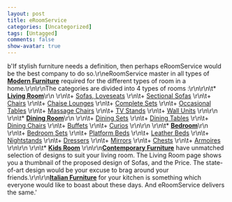 ```yaml
---
layout: post
title: eRoomService
categories: [Uncategorized]
tags: [Untagged]
comments: false
show-avatar: true
---
```


b'If stylish furniture needs a definition, then perhaps eRoomService would be the best company to do so.\r\neRoomService master in all types of [**Modern Furniture**](http://www.eroomservice.com/) required for the different types of room in a home.\r\n\r\nThe categories are divided into 4 types of rooms :\r\n\r\n\t* **[Living Room](http://www.eroomservice.com/cat/living-room/)**\r\n
	\r\n\t+ [Sofas, Loveseats](http://www.eroomservice.com/cat/sofas/)
	\r\n\t+ [Sectional Sofas](http://www.eroomservice.com/cat/sectionals/)
	\r\n\t+ [Chairs](http://www.eroomservice.com/cat/chairs/)
	\r\n\t+ [Chaise Lounges](http://www.eroomservice.com/cat/chaises/)
	\r\n\t+ [Complete Sets](http://www.eroomservice.com/cat/complete-sets/)
	\r\n\t+ [Occasional Tables](http://www.eroomservice.com/cat/occasional-tables/)
	\r\n\t+ [Massage Chairs](http://www.eroomservice.com/cat/robotic-massage-chairs/)
	\r\n\t+ [TV Stands](http://www.eroomservice.com/cat/modern-tv-stands/)
	\r\n\t+ [Wall Units](http://www.eroomservice.com/cat/wall-units/)
	\r\n\r\n
\r\n\t* **[Dining Room](http://www.eroomservice.com/cat/dining-room/)**\r\n
	\r\n\t+ [Dining Sets](http://www.eroomservice.com/cat/dining-sets/)
	\r\n\t+ [Dining Tables](http://www.eroomservice.com/cat/dining-tables/)
	\r\n\t+ [Dining Chairs](http://www.eroomservice.com/cat/dining-chairs/)
	\r\n\t+ [Buffets](http://www.eroomservice.com/cat/china-buffets/)
	\r\n\t+ [Curios](http://www.eroomservice.com/cat/curios/)
	\r\n\r\n
\r\n\t* **[Bedroom](http://www.eroomservice.com/cat/bedroom/)**\r\n
	\r\n\t+ [Bedroom Sets](http://www.eroomservice.com/cat/bedroom-sets/)
	\r\n\t+ [Platform Beds](http://www.eroomservice.com/cat/beds/)
	\r\n\t+ [Leather Beds](http://www.eroomservice.com/cat/leather-beds/)
	\r\n\t+ [Nightstands](http://www.eroomservice.com/cat/nightstands/)
	\r\n\t+ [Dressers](http://www.eroomservice.com/cat/dressers/)
	\r\n\t+ [Mirrors](http://www.eroomservice.com/cat/mirrors/)
	\r\n\t+ [Chests](http://www.eroomservice.com/cat/chests/)
	\r\n\t+ [Armoires](http://www.eroomservice.com/cat/armoires/)
	\r\n\r\n
\r\n\t* **[Kids Room](http://www.eroomservice.com/cat/kids-room/)**
\r\n\r\n[**Contemporary Furniture**](http://www.eroomservice.com/) have unmatched selection of designs to suit your living room. The Living Room page shows you a thumbnail of the proposed design of Sofas, and the Price. The state-of-art design would be your excuse to brag around your friends.\r\n\r\n[**Italian Furniture**](http://www.eroomservice.com/) for your kitchen is something which everyone would like to boast about these days. And eRoomService delivers the same.'